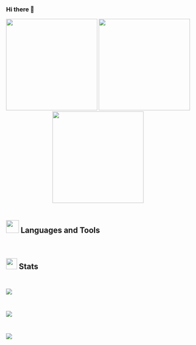 ### Hi there 👋

<!--
**Viraj-Tandel/Viraj-Tandel** is a ✨ _special_ ✨ repository because its `README.md` (this file) appears on your GitHub profile.

Here are some ideas to get you started:

- 🔭 I’m currently working on ...
- 🌱 I’m currently learning ...
- 👯 I’m looking to collaborate on ...
- 🤔 I’m looking for help with ...
- 💬 Ask me about ...
- 📫 How to reach me: ...
- 😄 Pronouns: ...
- ⚡ Fun fact: ...
-->


<div align="center">
  <img src="https://media.giphy.com/media/eMswhbd9RtdjxBOaGb/giphy.gif" width="250">
  <img src="https://media.giphy.com/media/KxbZ21Jnz4YdaLN2co/giphy.gif" width="250"/>
  <img src="https://media.giphy.com/media/o3PqyrK46zfMBXV3ax/giphy.gif" width="250"/>
</div>

<br/>

## <img src="https://media.giphy.com/media/jSKBmKkvo2dPQQtsR1/giphy.gif" width="35"/> Languages and Tools

<!-- <div id="header" align="center" style="padding-top:20px;">
  <img src="https://media.giphy.com/media/eNAsjO55tPbgaor7ma/giphy.gif" title="ReactJS" alt="ReactJS" width="50" height="50"/>&nbsp;
  <img src="https://media.giphy.com/media/kHlrPbN9zaoOo7KXDo/giphy.gif" title="ReactJS" alt="ReactJS" width="50" height="50"/>&nbsp;
  <img src="https://media.giphy.com/media/JqDcpPX8vWahUny0pE/giphy.gif" title="ReactJS" alt="ReactJS" width="50" height="50"/>&nbsp;
</div>
 -->
<br/>

## <img src="https://media.giphy.com/media/LcVGi2AGaU6Pj9Z0l4/giphy.gif" width="30"/> Stats

<br/>

![](https://github-readme-stats.vercel.app/api?username=Viraj-Tandel&theme=city_light&hide_border=false&include_all_commits=true&count_private=false)

<br/>

![](https://github-readme-streak-stats.herokuapp.com/?user=Viraj-Tandel&theme=city_light&hide_border=false)

<br/>

![](https://github-readme-stats.vercel.app/api/top-langs/?username=Viraj-Tandel&theme=city_light&hide_border=false&include_all_commits=true&count_private=false&layout=compact)

<br/>
